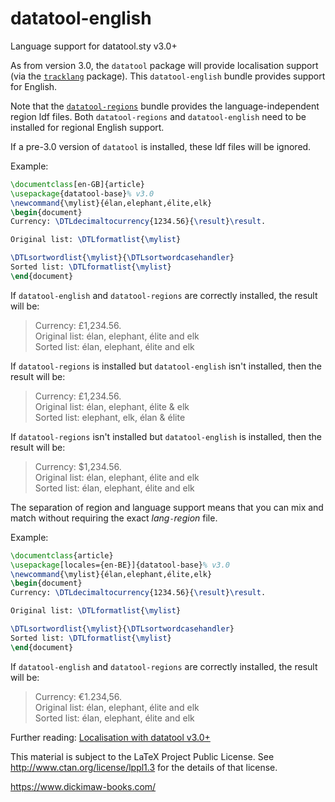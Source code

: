 # datatool-english
Language support for datatool.sty v3.0+

As from version 3.0, the `datatool` package will provide
localisation support (via the [`tracklang`](https://ctan.org/pkg/tracklang) package).
This `datatool-english` bundle provides support for English.

Note that the [`datatool-regions`](https://github.com/nlct/datatool-regions)
bundle provides the language-independent region ldf files. Both
`datatool-regions` and `datatool-english` need to be installed for
regional English support.

If a pre-3.0 version of `datatool` is installed, these ldf files
will be ignored.

Example:
```latex
\documentclass[en-GB]{article}
\usepackage{datatool-base}% v3.0
\newcommand{\mylist}{élan,elephant,élite,elk}
\begin{document}
Currency: \DTLdecimaltocurrency{1234.56}{\result}\result.

Original list: \DTLformatlist{\mylist}

\DTLsortwordlist{\mylist}{\DTLsortwordcasehandler}
Sorted list: \DTLformatlist{\mylist}
\end{document}
```
If `datatool-english` and `datatool-regions` are correctly installed, 
the result will be:

 > Currency: £1,234.56.  
 > Original list: élan, elephant, élite and elk  
 > Sorted list: élan, elephant, élite and elk

If `datatool-regions` is installed but `datatool-english` isn't
installed, then the result will be:

 > Currency: £1,234.56.  
 > Original list: élan, elephant, élite & elk  
 > Sorted list: elephant, elk, élan & élite

If `datatool-regions` isn't installed but `datatool-english` is
installed, then the result will be:

 > Currency: $1,234.56.  
 > Original list: élan, elephant, élite and elk  
 > Sorted list: élan, elephant, élite and elk

The separation of region and language support means that you can mix
and match without requiring the exact _lang_`-`_region_ file.

Example:
```latex
\documentclass{article}
\usepackage[locales={en-BE}]{datatool-base}% v3.0
\newcommand{\mylist}{élan,elephant,élite,elk}
\begin{document}
Currency: \DTLdecimaltocurrency{1234.56}{\result}\result.

Original list: \DTLformatlist{\mylist}

\DTLsortwordlist{\mylist}{\DTLsortwordcasehandler}
Sorted list: \DTLformatlist{\mylist}
\end{document}
```
If `datatool-english` and `datatool-regions` are correctly installed, 
the result will be:

 > Currency: €1.234,56.  
 > Original list: élan, elephant, élite and elk  
 > Sorted list: élan, elephant, élite and elk


Further reading: [Localisation with datatool v3.0+](https://www.dickimaw-books.com/latex/tracklang/datatool-locale.shtml)

This material is subject to the LaTeX Project Public License.
See http://www.ctan.org/license/lppl1.3 for the details of that license.

https://www.dickimaw-books.com/
